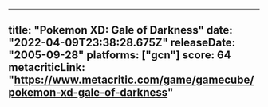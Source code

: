 
---
title: "Pokemon XD: Gale of Darkness"
date: "2022-04-09T23:38:28.675Z"
releaseDate: "2005-09-28"
platforms: ["gcn"]
score: 64
metacriticLink: "https://www.metacritic.com/game/gamecube/pokemon-xd-gale-of-darkness"
---
